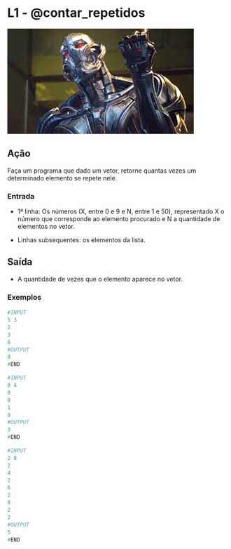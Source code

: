 # L1 - @contar_repetidos

![_](cover.jpg)

## Ação

Faça um programa que dado um vetor, retorne quantas vezes um determinado elemento se repete nele.

### Entrada

* 1ª linha: Os números (X, entre 0 e 9 e N, entre 1 e 50), representado X o número que corresponde ao elemento procurado e N a quantidade de elementos no vetor.

* Linhas subsequentes: os elementos da lista.

## Saída

* A quantidade de vezes que o elemento aparece no vetor.

### Exemplos

``` py
#INPUT
5 3
2
3
6
#OUTPUT
0
#END
```

```py
#INPUT
0 4
0
0
1
0
#OUTPUT
3
#END
```

```py
#INPUT
2 8
2
4
2
6
2
0
2
2
#OUTPUT
5
#END
```
